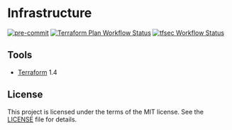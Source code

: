 # Infrastructure

[![pre-commit](https://img.shields.io/badge/pre--commit-enabled-brightgreen?logo=pre-commit&logoColor=white)](https://github.com/pre-commit/pre-commit)
[![Terraform Plan Workflow Status](https://github.com/nosborn/infrastructure/actions/workflows/terraform-plan.yml/badge.svg)](https://github.com/nosborn/infrastructure/actions/workflows/terraform-plan.yml)
[![tfsec Workflow Status](https://github.com/nosborn/infrastructure/actions/workflows/tfsec.yml/badge.svg)](https://github.com/nosborn/infrastructure/actions/workflows/tfsec.yml)

## Tools

- [Terraform](https://terraform.io) 1.4

## License

This project is licensed under the terms of the MIT license.
See the [LICENSE](LICENSE) file for details.
